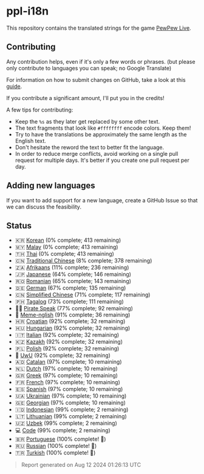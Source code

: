 [//]: # "This file is automatically generated by generate_readme.py"

# ppl-i18n

This repository contains the translated strings for the game [PewPew Live](https://pewpew.live).

## Contributing

Any contribution helps, even if it's only a few words or phrases.
(but please only contribute to languages you can speak; no Google Translate)

For information on how to submit changes on GitHub, take a look at this [guide](https://docs.github.com/en/free-pro-team@latest/github/managing-files-in-a-repository/editing-files-in-another-users-repository).

If you contribute a significant amount, I'll put you in the credits!

A few tips for contributing:

* Keep the `%s` as they later get replaced by some other text.
* The text fragments that look like `#ffffffff` encode colors. Keep them!
* Try to have the translations be approximately the same length as the English text.
* Don't hesitate the reword the text to better fit the language.
* In order to reduce merge conflicts, avoid working on a single pull request for multiple days. It's better if you create one pull request per day.

## Adding new languages

If you want to add support for a new language, create a GitHub Issue so that we can discuss
the feasibility.

## Status

* 🇰🇷 [Korean](/translations/kor.po) (0% complete; 413 remaining)
* 🇲🇾 [Malay](/translations/msa.po) (0% complete; 413 remaining)
* 🇹🇭 [Thai](/translations/tha.po) (0% complete; 413 remaining)
* 🇨🇳 [Traditional Chinese](/translations/cht.po) (8% complete; 378 remaining)
* 🇿🇦 [Afrikaans](/translations/afr.po) (11% complete; 236 remaining)
* 🇯🇵 [Japanese](/translations/jpn.po) (64% complete; 146 remaining)
* 🇷🇴 [Romanian](/translations/ron.po) (65% complete; 143 remaining)
* 🇩🇪 [German](/translations/deu.po) (67% complete; 135 remaining)
* 🇨🇳 [Simplified Chinese](/translations/chs.po) (71% complete; 117 remaining)
* 🇵🇭 [Tagalog](/translations/tgl.po) (73% complete; 111 remaining)
* 🏴‍☠️ [Pirate Speak](/translations/pirate.po) (77% complete; 92 remaining)
* 🐸 [Meme-nglish](/translations/meme.po) (91% complete; 36 remaining)
* 🇭🇷 [Croatian](/translations/hrv.po) (92% complete; 32 remaining)
* 🇭🇺 [Hungarian](/translations/hun.po) (92% complete; 32 remaining)
* 🇮🇹 [Italian](/translations/ita.po) (92% complete; 32 remaining)
* 🇰🇿 [Kazakh](/translations/kaz.po) (92% complete; 32 remaining)
* 🇵🇱 [Polish](/translations/pol.po) (92% complete; 32 remaining)
* 🥰 [UwU](/translations/uwu.po) (92% complete; 32 remaining)
* 🇦🇩 [Catalan](/translations/cat.po) (97% complete; 10 remaining)
* 🇳🇱 [Dutch](/translations/nld.po) (97% complete; 10 remaining)
* 🇬🇷 [Greek](/translations/ell.po) (97% complete; 10 remaining)
* 🇫🇷 [French](/translations/fra.po) (97% complete; 10 remaining)
* 🇪🇸 [Spanish](/translations/spa.po) (97% complete; 10 remaining)
* 🇺🇦 [Ukrainian](/translations/ukr.po) (97% complete; 10 remaining)
* 🇬🇪 [Georgian](/translations/kat.po) (97% complete; 10 remaining)
* 🇮🇩 [Indonesian](/translations/ind.po) (99% complete; 2 remaining)
* 🇱🇹 [Lithuanian](/translations/lit.po) (99% complete; 2 remaining)
* 🇺🇿 [Uzbek](/translations/uzb.po) (99% complete; 2 remaining)
* 💻 [Code](/translations/code.po) (99% complete; 2 remaining)
* 🇧🇷 [Portuguese](/translations/por.po) (100% complete! 🎉)
* 🇷🇺 [Russian](/translations/rus.po) (100% complete! 🎉)
* 🇹🇷 [Turkish](/translations/tur.po) (100% complete! 🎉)

> Report generated on Aug 12 2024 01:26:13 UTC
